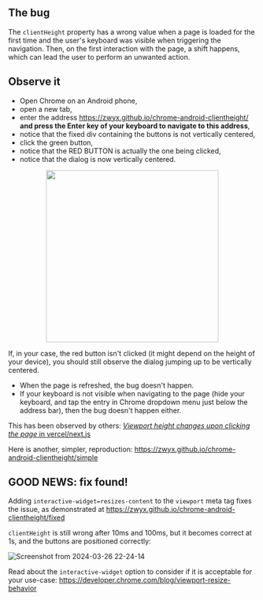 ## The bug

The `clientHeight` property has a wrong value when a page is loaded for the first time and the user's keyboard was visible when triggering the navigation. Then, on the first interaction with the page, a shift happens, which can lead the user to perform an unwanted action.

## Observe it

- Open Chrome on an Android phone,
- open a new tab,
- enter the address https://zwyx.github.io/chrome-android-clientheight/ **and press the Enter key of your keyboard to navigate to this address**,
- notice that the fixed div containing the buttons is not vertically centered,
- click the green button,
- notice that the RED BUTTON is actually the one being clicked,
- notice that the dialog is now vertically centered.

<div align="center">

<img src="https://github.com/Zwyx/chrome-android-clientheight/assets/29386932/3becbb27-a59a-4ad0-9bbd-e0fac4e08fee" width="350">

</div>

If, in your case, the red button isn't clicked (it might depend on the height of your device), you should still observe the dialog jumping up to be vertically centered.

- When the page is refreshed, the bug doesn't happen.
- If your keyboard is not visible when navigating to the page (hide your keyboard, and tap the entry in Chrome dropdown menu just below the address bar), then the bug doesn't happen either.

This has been observed by others: [_Viewport height changes upon clicking the page_ in vercel/next.js](https://github.com/vercel/next.js/issues/47839)

Here is another, simpler, reproduction: https://zwyx.github.io/chrome-android-clientheight/simple

## GOOD NEWS: fix found!

Adding `interactive-widget=resizes-content` to the `viewport` meta tag fixes the issue, as demonstrated at https://zwyx.github.io/chrome-android-clientheight/fixed

`clientHeight` is still wrong after 10ms and 100ms, but it becomes correct at 1s, and the buttons are positioned correctly:

![Screenshot from 2024-03-26 22-24-14](https://github.com/Zwyx/chrome-android-clientheight/assets/29386932/82459ab4-e4b8-4874-acf7-1c9af1064649)

Read about the `interactive-widget` option to consider if it is acceptable for your use-case: https://developer.chrome.com/blog/viewport-resize-behavior
